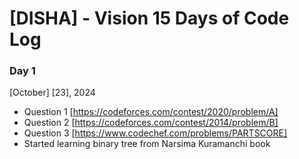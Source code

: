 # [DISHA] - Vision 15 Days of Code Log

### Day 1

[October] [23], 2024

- Question 1
  [https://codeforces.com/contest/2020/problem/A]
- Question 2
  [https://codeforces.com/contest/2014/problem/B]
- Question 3
   [https://www.codechef.com/problems/PARTSCORE]
- Started learning binary tree from Narsima Kuramanchi book